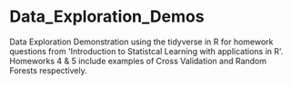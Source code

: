 # Data_Exploration_Demos

Data Exploration Demonstration using the tidyverse in R for homework questions from 'Introduction to Statistcal Learning with applications in R'. Homeworks 4 & 5 include examples of Cross Validation and Random Forests respectively.
